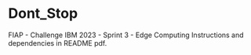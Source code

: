# Dont_Stop
FIAP - Challenge IBM 2023 - Sprint 3 - Edge Computing
Instructions and dependencies in README pdf.
